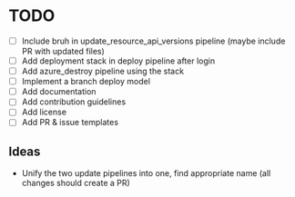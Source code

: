 # TODO

- [ ] Include bruh in update_resource_api_versions pipeline (maybe include PR with updated files)
- [ ] Add deployment stack in deploy pipeline after login
- [ ] Add azure_destroy pipeline using the stack
- [ ] Implement a branch deploy model
- [ ] Add documentation
- [ ] Add contribution guidelines
- [ ] Add license
- [ ] Add PR & issue templates

## Ideas

- Unify the two update pipelines into one, find appropriate name (all changes should create a PR)
